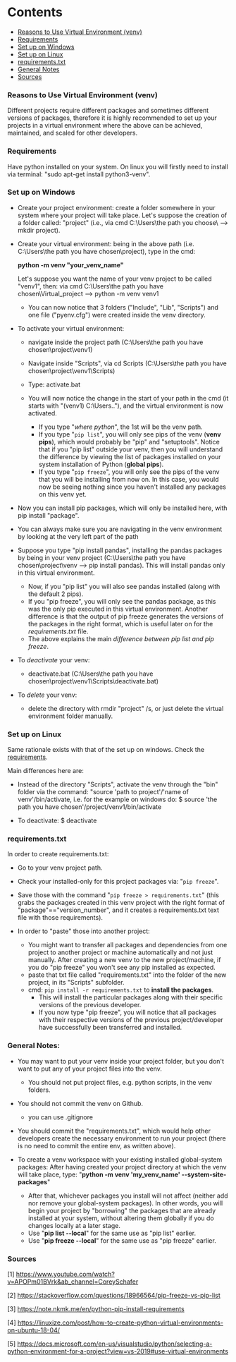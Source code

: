 Contents
=======================

* [Reasons to Use Virtual Environment (venv)](https://github.com/dimi-fn/Various-Data-Science-Scripts/tree/main/Virtual_Env#reasons-to-use-virtual-environment-venv)
* [Requirements](https://github.com/dimi-fn/Various-Data-Science-Scripts/tree/main/Virtual_Env#requirements)
* [Set up on Windows](https://github.com/dimi-fn/Various-Data-Science-Scripts/tree/main/Virtual_Env#set-up-on-windows)
* [Set up on Linux](https://github.com/dimi-fn/Various-Data-Science-Scripts/tree/main/Virtual_Env#set-up-on-linux)
* [requirements.txt](https://github.com/dimi-fn/Various-Data-Science-Scripts/tree/main/Virtual_Env#requirementstxt)
* [General Notes](https://github.com/dimi-fn/Various-Data-Science-Scripts/tree/main/Virtual_Env#general-notes)
* [Sources](https://github.com/dimi-fn/Various-Data-Science-Scripts/tree/main/Virtual_Env#sources)

### Reasons to Use Virtual Environment (venv)

Different projects require different packages and sometimes different versions of packages, therefore it is highly recommended to set up your projects in a virtual environment where the above can be achieved, maintained, and scaled for other developers.

### Requirements

Have python installed on your system. On linux you will firstly need to install via terminal: "sudo apt-get install python3-venv".

### Set up on Windows

- Create your project environment: create a folder somewhere in your system where your project will take place. Let's suppose the creation 
of a folder called: "project" (i.e., via cmd C:\Users\the path you choose\ --> mkdir project).

- Create your virtual environment: being in the above path (i.e. C:\Users\the path you have chosen\project), type in the cmd: 
    
    **python -m venv "your_venv_name"**

    Let's suppose you want the name of your venv project to be called "venv1", then: via cmd C:\Users\the path you have chosen\Virtual_project --> python -m venv venv1
    * You can now notice that 3 folders ("Include", "Lib", "Scripts") and one file ("pyenv.cfg") were created inside the venv directory.

- To activate your virtual environment: 
    * navigate inside the project path (C:\Users\the path you have chosen\project\venv1)
    * Navigate inside "Scripts", via cd Scripts (C:\Users\the path you have chosen\project\venv1\Scripts)
    * Type: activate.bat
    * You will now notice the change in the start of your path in the cmd (it starts with "(venv1) C:\Users\..\"), and the virtual environment is now activated.
        
        * If you type "*where python*", the 1st will be the venv path.
        * If you type "`pip list`", you will only see pips of the venv (**venv pips**), which would probably be "pip" and "setuptools". Notice that if you "pip list" outside your venv, then you will understand the difference by viewing the list of packages installed on your system installation of Python (**global pips**).
        * If you type "`pip freeze`", you will only see the pips of the venv that you will be installing from now on. In this case, you would now be seeing nothing since you haven't installed any packages on this venv yet.

- Now you can install pip packages, which will only be installed here, with pip install "package".

* You can always make sure you are navigating in the venv environment by looking at the very left part of the path

* Suppose you type "pip install pandas", installing the pandas packages by being in your venv project (C:\Users\the path you have chosen\project\venv --> pip install pandas). This will install pandas only in this virtual environment.
    * Now, if you "pip list" you will also see pandas installed (along with the default 2 pips).
    * If you "pip freeze", you will only see the pandas package, as this was the only pip executed in this virtual environment. Another difference is that the output of pip freeze generates the versions of the packages in the right format, which is useful later on for the *requirements.txt* file.
    * The above explains the main *difference between pip list and pip freeze*.

- To *deactivate* your venv:
    * deactivate.bat (C:\Users\the path you have chosen\project\venv1\Scripts\deactivate.bat)

- To *delete* your venv:
    * delete the directory with rmdir "project" /s, or just delete the virtual environment folder manually.

### Set up on Linux

Same rationale exists with that of the set up on windows. Check the [requirements](https://github.com/dimi-fn/Various-Data-Science-Scripts/tree/main/Virtual_Env#requirements).

Main differences here are:
- Instead of the directory "Scripts", activate the venv through the "bin" folder via the command: "source 'path to project'/'name of venv'/bin/activate, i.e. for the example on windows do: $ source 'the path you have chosen'/project/venv1/bin/activate

- To deactivate: $ deactivate

### requirements.txt

In order to create requirements.txt: 

* Go to your venv project path.
* Check your installed-only for this project packages via: "`pip freeze`".
* Save those with the command "`pip freeze > requirements.txt`" (this grabs the packages created in this venv project
with the right format of "package"=="version_number", and it creates a requirements.txt text file with those requirements).

* In order to "paste" those into another project:

    * You might want to transfer all packages and dependencies from one project to another project or machine automatically and not just manually. After creating a new venv to the new project/machine, if you do "pip freeze" you won't see any pip installed as expected.
	* paste that txt file called "requirements.txt" into the folder of the new project, in its "Scripts" subfolder.
	* cmd: `pip install -r requirements.txt` to **install the packages**.
		* This will install the particular packages along with their specific versions of the previous developer.
        * If you now type "pip freeze", you will notice that all packages with their respective versions of the previous project/developer have successfully been transferred and installed.

### General Notes:

- You may want to put your venv inside your project folder, but you don't want to put any of your project files into the venv.
    * You should not put project files, e.g. python scripts, in the venv folders.

- You should not commit the venv on Github.
    * you can use .gitignore 

- You should commit the "requirements.txt", which would help other developers create the necessary environment to run your project (there is no need to commit the entire env, as written above).

- To create a venv workspace with your existing installed global-system packages:
After having created your project directory at which the venv will take place, type:
"**python -m venv 'my_venv_name' --system-site-packages**"
    * After that, whichever packages you install will not affect (neither add nor remove your global-system packages). In other words, you will begin your project by "borrowing" the packages that are already installed at your system, without altering them globally if you do changes locally at a later stage.
    * Use "**pip list --local**" for the same use as "pip list" earlier.
    * Use "**pip freeze --local**" for the same use as "pip freeze" earlier.

### Sources

[1] https://www.youtube.com/watch?v=APOPm01BVrk&ab_channel=CoreySchafer

[2] https://stackoverflow.com/questions/18966564/pip-freeze-vs-pip-list

[3] https://note.nkmk.me/en/python-pip-install-requirements

[4] https://linuxize.com/post/how-to-create-python-virtual-environments-on-ubuntu-18-04/

[5] https://docs.microsoft.com/en-us/visualstudio/python/selecting-a-python-environment-for-a-project?view=vs-2019#use-virtual-environments